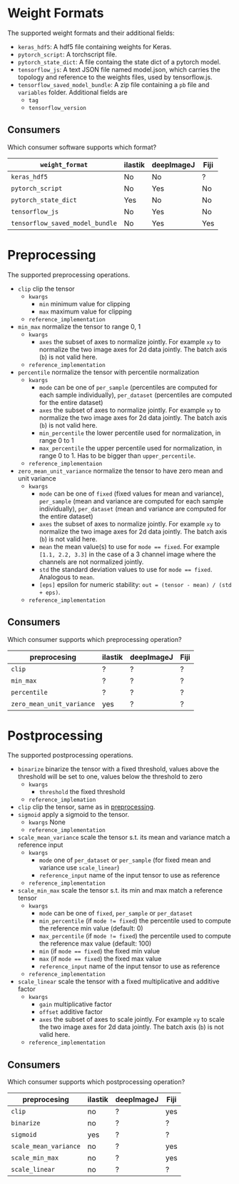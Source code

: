 # Weight Formats

The supported weight formats and their additional fields:

- `keras_hdf5`: A hdf5 file containing weights for Keras.
- `pytorch_script`: A torchscript file.
- `pytorch_state_dict`: A file containg the state dict of a pytorch model.
- `tensorflow_js`: A text JSON file named model.json, which carries the topology and reference to the weights files, used by tensorflow.js.
- `tensorflow_saved_model_bundle`: A zip file containing a `pb` file and `variables` folder. Additional fields are
  - `tag`
  - `tensorflow_version`

## Consumers

Which consumer software supports which format?

| `weight_format`       | ilastik | deepImageJ | Fiji |
| --------------------- | ------- | ---------- | ---- |
|  `keras_hdf5`         | No      | No         | ?    | 
|  `pytorch_script`     | No      | Yes        | No   |
|  `pytorch_state_dict` | Yes     | No         | No   |
|  `tensorflow_js`      | No      | Yes        | No   |
|  `tensorflow_saved_model_bundle` | No | Yes | Yes |


# Preprocessing

The supported preprocessing operations.

- `clip` clip the tensor
  - `kwargs`
    - `min` minimum value for clipping
    - `max` maximum value for clipping
  - `reference_implementation`
- `min_max` normalize the tensor to range 0, 1
  - `kwargs`
    - `axes` the subset of axes to normalize jointly. For example `xy` to normalize the two image axes for 2d data jointly. The batch axis (`b`) is not valid here.
  - `reference_implementation`
- `percentile` normalize the tensor with percentile normalization
  - `kwargs`
    - `mode` can be one of `per_sample` (percentiles are computed for each sample individually), `per_dataset` (percentiles are computed for the entire dataset)
    - `axes` the subset of axes to normalize jointly. For example `xy` to normalize the two image axes for 2d data jointly. The batch axis (`b`) is not valid here.
    - `min_percentile` the lower percentile used for normalization, in range 0 to 1
    - `max_percentile` the upper percentile used for normalization, in range 0 to 1. Has to be bigger than `upper_percentile`.
  - `reference_implementaion`
- `zero_mean_unit_variance` normalize the tensor to have zero mean and unit variance
  - `kwargs`
    - `mode` can be one of `fixed` (fixed values for mean and variance), `per_sample` (mean and variance are computed for each sample individually), `per_dataset` (mean and variance are computed for the entire dataset)
    - `axes` the subset of axes to normalize jointly. For example `xy` to normalize the two image axes for 2d data jointly. The batch axis (`b`) is not valid here.
    - `mean` the mean value(s) to use for `mode == fixed`. For example `[1.1, 2.2, 3.3]` in the case of a 3 channel image where the channels are not normalized jointly.
    - `std` the standard deviation values to use for `mode == fixed`. Analogous to `mean`.
    - `[eps]` epsilon for numeric stability: `out = (tensor - mean) / (std + eps)`.
  - `reference_implementation`

## Consumers

Which consumer supports which preprocessing operation?

| preprocesing               | ilastik | deepImageJ | Fiji |
| -------------------------- | ------- | ---------- | ---- |
|  `clip`                    | ?       | ?          | ?    | 
|  `min_max`                 | ?       | ?          | ?    |
|  `percentile`              | ?       | ?          | ?    |
|  `zero_mean_unit_variance` | yes     | ?          | ?    |


# Postprocessing

The supported postprocessing operations.

- `binarize` binarize the tensor with a fixed threshold, values above the threshold will be set to one, values below the threshold to zero
  - `kwargs`
    - `threshold` the fixed threshold
  - `reference_implemation`
- `clip` clip the tensor, same as in [preprocessing](https://github.com/bioimage-io/configuration/blob/master/supported_formats_and_operations.md#preprocessing).
- `sigmoid` apply a sigmoid to the tensor.
  - `kwargs` None
  - `reference_implementation`
- `scale_mean_variance` scale the tensor s.t. its mean and variance match a reference input 
  - `kwargs`
    - `mode` one of `per_dataset` or `per_sample` (for fixed mean and variance use `scale_linear`)
    - `reference_input` name of the input tensor to use as reference
  - `reference_implementation`
- `scale_min_max` scale the tensor s.t. its min and max match a reference tensor
  - `kwargs`
    - `mode` can be one of `fixed`, `per_sample` or `per_dataset`
    - `min_percentile` (if `mode != fixed`) the percentile used to compute the reference min value (default: 0)
    - `max_percentile` (if `mode != fixed`) the percentile used to compute the reference max value (default: 100)
    - `min` (if `mode == fixed`) the fixed min value
    - `max` (if `mode == fixed`) the fixed max value
    - `reference_input` name of the input tensor to use as reference
  - `reference_implementation`
- `scale_linear` scale the tensor with a fixed multiplicative and additive factor
  - `kwargs`
    - `gain` multiplicative factor
    - `offset` additive factor
    - `axes` the subset of axes to scale jointly. For example `xy` to scale the two image axes for 2d data jointly. The batch axis (`b`) is not valid here.
  - `reference_implementation`

## Consumers

Which consumer supports which postprocessing operation?

| preprocesing          | ilastik | deepImageJ | Fiji |
| --------------------- | ------- | ---------- | ---- |
|  `clip`               | no      | ?          | yes  |
|  `binarize`           | no      | ?          | ?    |
|  `sigmoid`            | yes     | ?          | ?    | 
|  `scale_mean_variance`| no      | ?          | yes  |
|  `scale_min_max`      | no      | ?          | yes  |
|  `scale_linear`       | no      | ?          | ?    |
